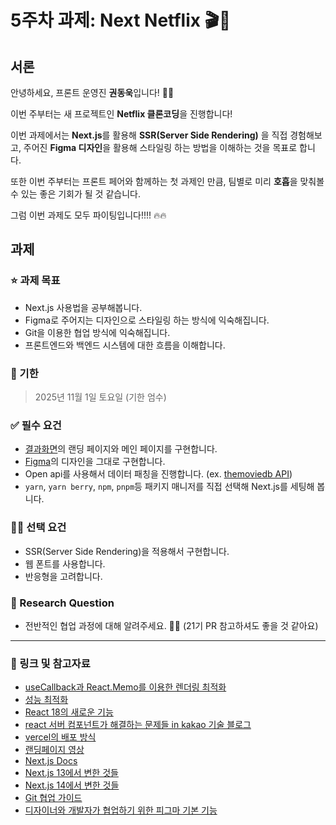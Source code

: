 # 5주차 과제: Next Netflix 🎬🍿

## 서론

안녕하세요, 프론트 운영진 **권동욱**입니다! 🩷🥰

이번 주부터는 새 프로젝트인 **Netflix 클론코딩**을 진행합니다! 

이번 과제에서는 **Next.js**를 활용해 **SSR(Server Side Rendering)** 을 직접 경험해보고, 주어진 **Figma 디자인**을 활용해 스타일링 하는 방법을 이해하는 것을 목표로 합니다.

또한 이번 주부터는 프론트 페어와 함께하는 첫 과제인 만큼, 팀별로 미리 **호흡**을 맞춰볼 수 있는 좋은 기회가 될 것 같습니다.

그럼 이번 과제도 모두 파이팅입니다!!!! 🔥🔥

## 과제

### **⭐ 과제 목표**

- Next.js 사용법을 공부해봅니다.
- Figma로 주어지는 디자인으로 스타일링 하는 방식에 익숙해집니다.
- Git을 이용한 협업 방식에 익숙해집니다.
- 프론트엔드와 백엔드 시스템에 대한 흐름을 이해합니다.

### 📅 기한

> 2025년 11월 1일 토요일 (기한 엄수)

### **✅ 필수 요건**

- [결과화면](https://next-netflix-18th-2.vercel.app)의 랜딩 페이지와 메인 페이지를 구현합니다.
- [Figma](https://www.figma.com/file/UqdXDovIczt1Gl0IjknHQf/Netflix?node-id=0%3A1)의 디자인을 그대로 구현합니다.
- Open api를 사용해서 데이터 패칭을 진행합니다. (ex. [themoviedb API](https://developers.themoviedb.org/3/getting-started/introduction))
- `yarn`, `yarn berry`, `npm`, `pnpm`등 패키지 매니저를 직접 선택해 Next.js를 세팅해 봅니다.

### 👍🏻 선택 요건

- SSR(Server Side Rendering)을 적용해서 구현합니다.
- 웹 폰트를 사용합니다.
- 반응형을 고려합니다.

### 🔑 Research Question

- 전반적인 협업 과정에 대해 알려주세요. 👏🏻 (21기 PR 참고하셔도 좋을 것 같아요)

---

### **🔗 링크 및 참고자료**

- [useCallback과 React.Memo를 이용한 렌더링 최적화](https://velog.io/@yejinh/useCallback%EA%B3%BC-React.Memo%EC%9D%84-%ED%86%B5%ED%95%9C-%EB%A0%8C%EB%8D%94%EB%A7%81-%EC%B5%9C%EC%A0%81%ED%99%94)
- [성능 최적화](https://ui.toast.com/fe-guide/ko_PERFORMANCE)
- [React 18의 새로운 기능](https://www.youtube.com/watch?v=7mkQi0TlJQo)
- [react 서버 컴포넌트가 해결하는 문제들 in kakao 기술 블로그](https://tech.kakaopay.com/post/react-server-components/)
- [vercel의 배포 방식](https://www.youtube.com/watch?v=8q-jCvLWwKc&t=11s)
- [랜딩페이지 영상](https://lottiefiles.com/kr/)
- [Next.js Docs](https://beta.nextjs.org/docs)
- [Next.js 13에서 변한 것들](https://velog.io/@hang_kem_0531/Next.js-13%EC%9D%B4-%EB%82%98%EC%99%80%EB%B2%84%EB%A0%B8%EB%8B%A4)
- [Next.js 14에서 변한 것들](https://velog.io/@lee_1124/Next.js-14-%EC%97%85%EB%8D%B0%EC%9D%B4%ED%8A%B8)
- [Git 협업 가이드](https://velog.io/@jinuku/Git-%ED%98%91%EC%97%85-%EA%B0%80%EC%9D%B4%EB%93%9C)
- [디자이너와 개발자가 협업하기 위한 피그마 기본 기능](https://chingguhl.tistory.com/entry/%EA%B0%9C%EB%B0%9C%EC%9E%90%EA%B0%80-%EA%BC%AD-%EC%95%8C%EC%95%84%EC%95%BC-%ED%95%A0-%ED%94%BC%EA%B7%B8%EB%A7%88-10%EA%B0%80%EC%A7%80-%EA%B8%B0%EB%8A%A5-%EB%94%94%EC%9E%90%EC%9D%B4%EB%84%88%EC%99%80-%EA%B0%9C%EB%B0%9C%EC%9E%90%EA%B0%80-%ED%98%91%EC%97%85%ED%95%98%EA%B8%B0-%EC%9C%84%ED%95%9C-%ED%94%BC%EA%B7%B8%EB%A7%88-%EA%B8%B0%EB%B3%B8-%EA%B8%B0%EB%8A%A5)
